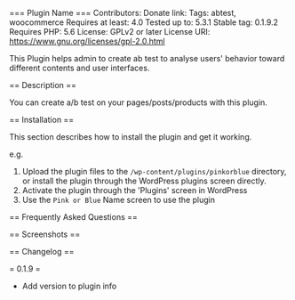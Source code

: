 === Plugin Name ===
Contributors: 
Donate link: 
Tags: abtest, woocommerce
Requires at least: 4.0
Tested up to: 5.3.1
Stable tag: 0.1.9.2
Requires PHP: 5.6
License: GPLv2 or later
License URI: https://www.gnu.org/licenses/gpl-2.0.html

This Plugin helps admin to create ab test to analyse users' behavior toward different contents and user interfaces.

== Description ==

You can create a/b test on your pages/posts/products with this plugin.

== Installation ==

This section describes how to install the plugin and get it working.

e.g.

1. Upload the plugin files to the `/wp-content/plugins/pinkorblue` directory, or install the plugin through the WordPress plugins screen directly.
2. Activate the plugin through the 'Plugins' screen in WordPress
3. Use the `Pink or Blue` Name screen to use the plugin


== Frequently Asked Questions ==



== Screenshots ==


== Changelog ==

= 0.1.9 =
* Add version to plugin info
